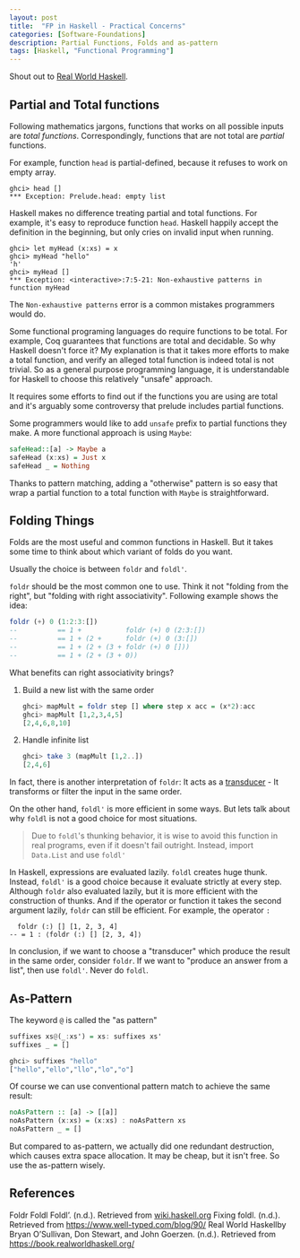```yaml
---
layout: post
title:  "FP in Haskell - Practical Concerns"
categories: [Software-Foundations]
description: Partial Functions, Folds and as-pattern
tags: [Haskell, "Functional Programming"]
---
```



Shout out to [Real World Haskell](https://book.realworldhaskell.org/).
## Partial and Total functions
Following mathematics jargons, functions that works on all possible inputs are *total functions*. Correspondingly, functions that are not total are *partial* functions.

For example, function `head` is partial-defined, because it refuses to work on empty array.

```
ghci> head []
*** Exception: Prelude.head: empty list
```

Haskell makes no difference treating partial and total functions. For example, it's easy to reproduce function `head`. Haskell happily accept the definition in the beginning, but only cries on invalid input when running.

```
ghci> let myHead (x:xs) = x
ghci> myHead "hello"
'h'
ghci> myHead []
*** Exception: <interactive>:7:5-21: Non-exhaustive patterns in function myHead
```

The `Non-exhaustive patterns` error is a common mistakes programmers would do. 

Some functional programing languages do require functions to be total.  For example, Coq guarantees that functions are total and decidable. So why Haskell doesn't force it? My explanation is that it takes more efforts to make a total function, and verify an alleged total function is indeed total is not trivial. So as a general purpose programming language, it is understandable for Haskell to choose this relatively "unsafe" approach. 

It requires some efforts to find out if the functions you are using are total and it's arguably some controversy that prelude includes partial functions. 

Some programmers would like to add `unsafe` prefix to partial functions they make. A more functional approach is using `Maybe`:

```haskell
safeHead::[a] -> Maybe a
safeHead (x:xs) = Just x
safeHead _ = Nothing
```

Thanks to pattern matching, adding a "otherwise" pattern is so easy that wrap a partial function to a total function with `Maybe` is straightforward.

## Folding Things
Folds are the most useful and common functions in Haskell. But it takes some time to think about which variant of folds do you want.

Usually the choice is between `foldr` and `foldl'`.

`foldr` should be the most common one to use. Think it not "folding from the right", but "folding with right associativity". Following example shows the idea:

```haskell
foldr (+) 0 (1:2:3:[])
--          == 1 +           foldr (+) 0 (2:3:[])
--          == 1 + (2 +      foldr (+) 0 (3:[])
--          == 1 + (2 + (3 + foldr (+) 0 []))
--          == 1 + (2 + (3 + 0))
```

What benefits can right associativity brings? 
1. Build a new list with the same order 
	```haskell
	ghci> mapMult = foldr step [] where step x acc = (x*2):acc
	ghci> mapMult [1,2,3,4,5]
	[2,4,6,8,10]
	```
2. Handle infinite list
	```haskell
	ghci> take 3 (mapMult [1,2..])
	[2,4,6]
	```

In fact, there is another interpretation of `foldr`: It acts as a [transducer](https://en.wikipedia.org/wiki/Finite-state_transducer) - It transforms or filter the input in the same order.

On the other hand, `foldl'` is more efficient in some ways. But lets talk about why `foldl` is not a good choice for most situations. 

> Due to `foldl`'s thunking behavior, it is wise to avoid this function in real programs, even if it doesn't fail outright. Instead, import `Data.List` and use `foldl'`

In Haskell, expressions are evaluated lazily. `foldl` creates huge thunk.  Instead, `foldl'` is a good choice because it evaluate strictly at every step. Although `foldr` also  evaluated lazily, but it is more efficient with the construction of thunks. And if the operator or function it takes the second argument lazily, `foldr` can still be efficient. For example, the operator `:`

```
  foldr (:) [] [1, 2, 3, 4]
-- = 1 : ⟨foldr (:) [] [2, 3, 4]⟩
```

In conclusion, if we want to choose a "transducer" which produce the result in the same order, consider `foldr`. If we want to "produce an answer from a list", then use `foldl'`. Never do `foldl`. 

## As-Pattern

 The keyword `@` is called the "as pattern"
 
```haskell
suffixes xs@(_:xs') = xs: suffixes xs'
suffixes _ = []

ghci> suffixes "hello"
["hello","ello","llo","lo","o"]
```

Of course we can use conventional pattern match to achieve the same result:

```haskell
noAsPattern :: [a] -> [[a]]
noAsPattern (x:xs) = (x:xs) : noAsPattern xs
noAsPattern _ = []                 
```

But compared to as-pattern, we actually did one redundant destruction, which causes extra space allocation. It may be cheap, but it isn't free. So use the as-pattern wisely.
## References

Foldr Foldl Foldl’. (n.d.). Retrieved from [wiki.haskell.org](https://wiki.haskell.org/Foldr_Foldl_Foldl')
Fixing foldl. (n.d.). Retrieved from https://www.well-typed.com/blog/90/
Real World Haskellby Bryan O’Sullivan, Don Stewart, and John Goerzen. (n.d.). Retrieved from https://book.realworldhaskell.org/